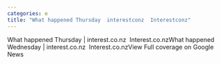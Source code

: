```yaml
---
categories: e
title: "What happened Thursday  interestconz  Interestconz"
---
```

What happened Thursday | interest.co.nz&nbsp;&nbsp;Interest.co.nzWhat happened Wednesday | interest.co.nz&nbsp;&nbsp;Interest.co.nzView Full coverage on Google News